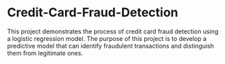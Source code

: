 # Credit-Card-Fraud-Detection
This project demonstrates the process of credit card fraud detection using a logistic regression model.  The purpose of this project is to develop a predictive model that can identify fraudulent transactions and distinguish them from legitimate ones.
